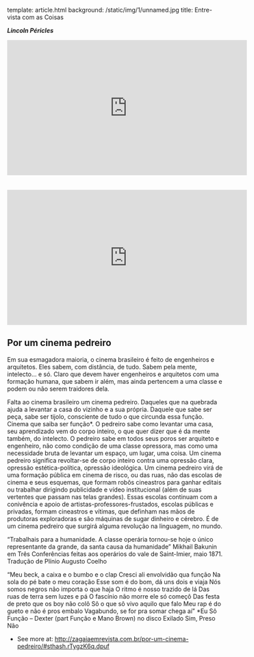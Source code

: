 template: article.html
background: /static/img/1/unnamed.jpg
title: Entre-vista com as Coisas

___Lincoln Péricles___

<iframe width="560" height="315" src="https://www.youtube.com/embed/U0Yt8lbFu7A" frameborder="0" allowfullscreen></iframe>
<br /><br /><br />
<iframe width="560" height="315" src="https://www.youtube.com/embed/2q4KAD-c2Lc" frameborder="0" allowfullscreen></iframe>

## Por um cinema pedreiro

Em sua esmagadora maioria, o cinema brasileiro é feito de engenheiros e arquitetos. Eles sabem, com distância, de tudo. Sabem pela mente, intelecto… e só. Claro que devem haver engenheiros e arquitetos com uma formação humana, que sabem ir além, mas ainda pertencem a uma classe e podem ou não serem traidores dela.

Falta ao cinema brasileiro um cinema pedreiro. Daqueles que na quebrada ajuda a levantar a casa do vizinho e a sua própria. Daquele que sabe ser peça, sabe ser tijolo, consciente de tudo o que circunda essa função. Cinema que saiba ser função*. O pedreiro sabe como levantar uma casa, seu aprendizado vem do corpo inteiro, o que quer dizer que é da mente também, do intelecto. O pedreiro sabe em todos seus poros ser arquiteto e engenheiro, não como condição de uma classe opressora, mas como uma necessidade bruta de levantar um espaço, um lugar, uma coisa.
Um cinema pedreiro significa revoltar-se de corpo inteiro contra uma opressão clara, opressão estética-política, opressão ideológica.
Um cinema pedreiro virá de uma formação pública em cinema de risco, ou das ruas, não das escolas de cinema e seus esquemas, que formam robôs cineastros para ganhar editais ou trabalhar dirigindo publicidade e vídeo institucional (além de suas vertentes que passam nas telas grandes). Essas escolas continuam com a conivência e apoio de artistas-professores-frustados, escolas públicas e privadas, formam cineastros e vítimas, que definham nas mãos de produtoras exploradoras e são máquinas de sugar dinheiro e cérebro.
É de um cinema pedreiro que surgirá alguma revolução na linguagem, no mundo.

“Trabalhais para a humanidade. A classe operária tornou-se hoje o único representante da grande, da santa causa da humanidade” Mikhail Bakunin em Três Conferências feitas aos operários do vale de Saint-Imier, maio 1871. Tradução de Plínio Augusto Coelho

“Meu beck, a caixa e o bumbo e o clap
Cresci ali envolvidão qua função
Na sola do pé bate o meu coração
Esse som é do bom, dá uns dois e viaja
Nós somos negros não importa o que haja
O ritmo é nosso trazido de lá
Das ruas de terra sem luzes e pá
O fascínio não morre ele só começô
Das festa de preto que os boy não colô
Sô o que sô vivo aquilo que falo
Meu rap é do gueto e não é pros embalo
Vagabundo, se for pra somar chega aí”
*Eu Sô Função – Dexter (part Função e Mano Brown) no disco Exilado Sim, Preso Não
- See more at: http://zagaiaemrevista.com.br/por-um-cinema-pedreiro/#sthash.rTygzK6q.dpuf
